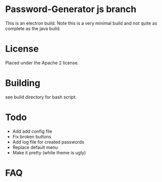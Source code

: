 # Password-Generator js branch
This is an electron build. Note this is a very minimal build and not quite as
complete as the java build.

# License
Placed under the Apache 2 license.

# Building
see build directory for bash script.


# Todo
* Add add config file
* Fix broken buttons
* Add log file for created passwords
* Replace default menu
* Make it pretty (white theme is ugly)

# FAQ
